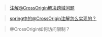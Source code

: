 > [注解@CrossOrigin解决跨域问题](https://www.cnblogs.com/mmzs/p/9167743.html#_label1_0)

> [spring中的@CrossOrigin注解怎么实现的？](https://my.oschina.net/u/3574106/blog/3022246)

> @CrossOrigin如何访问限制？
